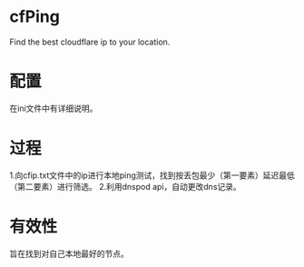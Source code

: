 # cfPing
 Find the best cloudflare ip to your location.
# 配置
 在ini文件中有详细说明。
# 过程
 1.向cfip.txt文件中的ip进行本地ping测试，找到按丢包最少（第一要素）延迟最低（第二要素）进行筛选。
 2.利用dnspod api，自动更改dns记录。
# 有效性
 旨在找到对自己本地最好的节点。
